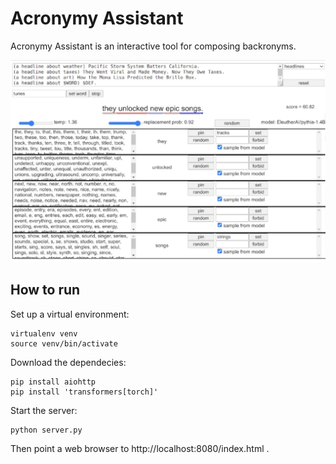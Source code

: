 # Acronymy Assistant

Acronymy Assistant is an interactive tool for composing backronyms.

![screenshot](screenshot.png)

## How to run

Set up a virtual environment:

```
virtualenv venv
source venv/bin/activate

```

Download the dependecies:

```
pip install aiohttp
pip install 'transformers[torch]'
```

Start the server:
```
python server.py
```

Then point a web browser to http://localhost:8080/index.html .
